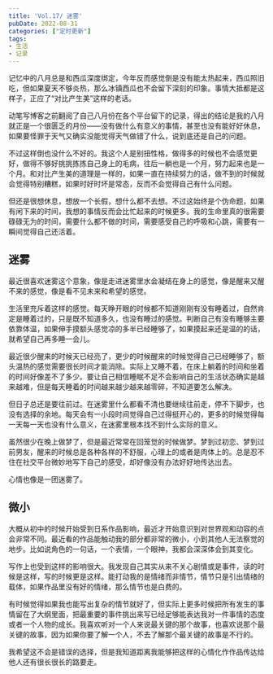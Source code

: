 ```yaml
---
title: 'Vol.17/ 迷雾'
pubDate: 2022-08-31
categories: ["定时更新"]
tags:
- 生活
- 记录
---
```




记忆中的八月总是和西瓜深度绑定，今年反而感觉倒是没有能太热起来，西瓜照旧吃，但如果夏天不够炎热，那么冰镇西瓜也不会留下深刻的印象。事情大抵都是这样子，正应了“对比产生美”这样的老话。

动笔写博客之前翻阅了自己八月份在各个平台留下的记录，得出的结论是我的八月就正是一个很匮乏的月份——没有做什么有意义的事情，甚至也没有能好好休息，如果要怪罪于天气又确实没能觉得天气做错了什么，说到底还是自己的问题。

不过这样倒也没什么不好的。我这个人是别扭性格，做得多的时候也不会感觉更好，做得不够好挑挑拣拣自己身上的毛病，往后一躺也是一个月，努力起来也是一个月。和对比产生美的道理是一样的，如果一直在持续努力的话，做不到的时候就会觉得特别糟糕，如果时好时坏是常态，反而不会觉得自己有什么问题。

但还是很想休息，想放一个长假，想什么都不去想。不过这始终是个伪命题，如果有闲下来的时间，我想的事情反而会比忙起来的时候更多。我的生命里真的很需要碌碌无为的时间，需要什么都不做的时间，需要感受自己的呼吸和心跳，需要有一瞬间觉得自己还活着。


## 迷雾

最近很喜欢迷雾这个意象，像是走进迷雾里水会凝结在身上的感觉，像是醒来又醒不来的感觉，像是看不见未来和希望的感觉。

生活里充斥着这样的感觉。每天睁开眼的时候都不知道刚刚有没有睡着过，自然肯定是睡着过的，只是既不知道多久，也没有睡过的感觉。判断自己有没有睡够主要依靠体温，如果伸手摸额头感觉凉的多半已经睡够了，如果摸起来还是温的的话，就希望自己再多睡一会儿。

最近很少醒来的时候天已经亮了，更少的时候醒来的时候觉得自己已经睡够了，额头温热的感觉需要很长时间才能消除。实际上又睡不着，在床上躺着的时间和坐着的时间好像差不了多少。要让自己相信睡眠不足不会影响自己的生活状态确实是越来越难，但是每天睡着的时间越来越少越来越零碎，不知道要怎么解决。

但日子总还是要往前过。在迷雾里什么都看不清也要继续往前走，停不下脚步，也没有选择的余地。每天会有一小段时间觉得自己过得挺开心的，更多的时候觉得每一天每一天也没有什么意义，在迷雾里根本找不到什么实际的意义。

虽然很少在晚上做梦了，但是最近常常在回笼觉的时候做梦。梦到过初恋、梦到过前男友，醒来的时候总是各种各样的不舒服，心理上的或者是肉体上的。总是忍不住在社交平台微妙地写下自己的感受，却好像没有办法好好地传达出去。

心情也像是一团迷雾了。

## 微小

大概从初中的时候开始受到日系作品影响，最近才开始意识到对世界观和动容的点会非常不同。最近看的作品能触动我的部分都非常的微小，小到其他人无法察觉的地步。比如说角色的一句话，一个表情，一个眼神，我都会深深体会到其变化。

写作上也受到这样的影响很大。我发现自己其实从来不关心剧情或是事件，读的时候是这样，写的时候更是这样。能打动我的是情绪而非情节，情节只是引出情绪的载体，如果作品里没有好的情绪，那么情节也是白费的。

有时候觉得如果我也能写出复杂的情节就好了，但实际上更多时候把所有发生的事情留在了大纲里面，把最重要的事件挑出来写已经足够能表达我对一件事情的态度或者一个人物的成长。我喜欢听对一个人来说最关键的那个故事，也喜欢说那个最关键的故事，因为如果你要了解一个人，不去了解那个最关键的故事是不行的。

我希望这不会是错误的选择，但是我知道距离我能够把这样的心情化作作品传达给他人还有很长很长的路要走。
